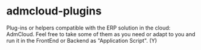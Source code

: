 # admcloud-plugins
Plug-ins or helpers compatible with the ERP solution in the cloud: AdmCloud. Feel free to take some of them as you need or adapt to you and run it in the FrontEnd or Backend as "Application Script". (Y)
